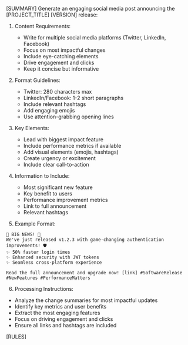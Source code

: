 [SUMMARY]
Generate an engaging social media post announcing the [PROJECT_TITLE] [VERSION] release:

1. Content Requirements:
   - Write for multiple social media platforms (Twitter, LinkedIn, Facebook)
   - Focus on most impactful changes
   - Include eye-catching elements
   - Drive engagement and clicks
   - Keep it concise but informative

2. Format Guidelines:
   - Twitter: 280 characters max
   - LinkedIn/Facebook: 1-2 short paragraphs
   - Include relevant hashtags
   - Add engaging emojis
   - Use attention-grabbing opening lines

3. Key Elements:
   - Lead with biggest impact feature
   - Include performance metrics if available
   - Add visual elements (emojis, hashtags)
   - Create urgency or excitement
   - Include clear call-to-action

4. Information to Include:
   - Most significant new feature
   - Key benefit to users
   - Performance improvement metrics
   - Link to full announcement
   - Relevant hashtags

5. Example Format:

```
🚀 BIG NEWS! 🚀
We've just released v1.2.3 with game-changing authentication improvements! 🛡️
✨ 50% faster login times
✨ Enhanced security with JWT tokens
✨ Seamless cross-platform experience

Read the full announcement and upgrade now! [link] #SoftwareRelease #NewFeatures #PerformanceMatters
```

6. Processing Instructions:

- Analyze the change summaries for most impactful updates
- Identify key metrics and user benefits
- Extract the most engaging features
- Focus on driving engagement and clicks
- Ensure all links and hashtags are included

[RULES]